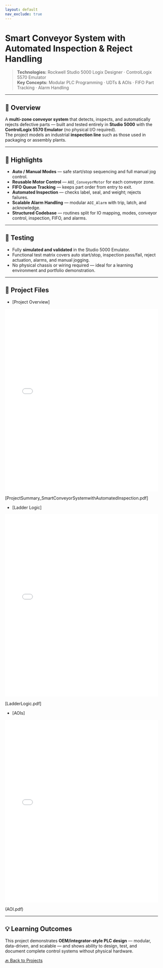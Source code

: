 ```yaml
---
layout: default
nav_exclude: true
---
```



# Smart Conveyor System with Automated Inspection & Reject Handling

> **Technologies:** Rockwell Studio 5000 Logix Designer · ControlLogix 5570 Emulator  
> **Key Concepts:** Modular PLC Programming · UDTs & AOIs · FIFO Part Tracking · Alarm Handling

---

## 📌 Overview

A **multi-zone conveyor system** that detects, inspects, and automatically rejects defective parts — built and tested entirely in **Studio 5000** with the **ControlLogix 5570 Emulator** (no physical I/O required).  
The project models an industrial **inspection line** such as those used in packaging or assembly plants.

---

## 🎯 Highlights

- **Auto / Manual Modes** — safe start/stop sequencing and full manual jog control.  
- **Reusable Motor Control** — `AOI_ConveyorMotor` for each conveyor zone.  
- **FIFO Queue Tracking** — keeps part order from entry to exit.  
- **Automated Inspection** — checks label, seal, and weight; rejects failures.  
- **Scalable Alarm Handling** — modular `AOI_Alarm` with trip, latch, and acknowledge.  
- **Structured Codebase** — routines split for IO mapping, modes, conveyor control, inspection, FIFO, and alarms.

---

## 🧪 Testing

- Fully **simulated and validated** in the Studio 5000 Emulator.  
- Functional test matrix covers auto start/stop, inspection pass/fail, reject actuation, alarms, and manual jogging.  
- No physical chassis or wiring required — ideal for a learning environment and portfolio demonstration.

---

## 📂 Project Files

- [Project Overview]
<embed src="ProjectSummary_SmartConveyorSystemwithAutomatedInspection.pdf/" width="100%" height="600px" type="application/pdf">

[ProjectSummary_SmartConveyorSystemwithAutomatedInspection.pdf]

- [Ladder Logic]  
<embed src="LadderLogic.pdf/" width="100%" height="600px" type="application/pdf">

[LadderLogic.pdf]


- [AOIs]
<embed src="AOI.pdf/" width="100%" height="600px" type="application/pdf">

(AOI.pdf)


---

## 💡 Learning Outcomes

This project demonstrates **OEM/integrator-style PLC design** — modular, data-driven, and scalable — and shows ability to design, test, and document complete control systems without physical hardware.


[🔙 Back to Projects](../../projects)

